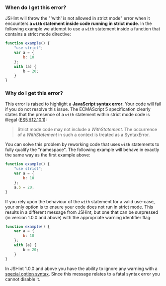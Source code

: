 <!---
{
    "titles": [
        "'with' is not allowed in strict mode",
        "E010"
    ],
    "tools": [
        "jshint"
    ],
    "author": "jallardice",
    "slugs": [
        "with-is-not-allowed-in-strict-mode",
        "e010"
    ]
}
-->

### When do I get this error?

JSHint will throw the "'with' is not allowed in strict mode" error when it encounters **a `with` statement inside code
running in strict mode**. In the following example we attempt to use a `with` statement inside a function that contains
a strict mode directive:

```javascript
function example() {
    "use strict";
    var a = {
        b: 10
    };
    with (a) {
        b = 20;
    }
}
```

### Why do I get this error?

This error is raised to highlight a **JavaScript syntax error**. Your code will fail if you do not resolve this issue.
The ECMAScript 5 specification clearly states that the presence of a `with` statement within strict mode code is illegal
([ES5 &sect;12.10.1](http://es5.github.com/#x12.10.1)):

> Strict mode code may not include a *WithStatement*. The occurrence of a *WithStatement* in such a context is treated
> as a SyntaxError.

You can solve this problem by reworking code that uses `with` statements to fully qualify the "namespace". The following
example will behave in exactly the same way as the first example above:

```javascript
function example() {
    "use strict";
    var a = {
        b: 10
    };
    a.b = 20;
}
```

If you rely upon the behaviour of the `with` statement for a valid use-case, your only option is to ensure your code
does not run in strict mode. This results in a different message from JSHint, but one that can be surpressed (in version
1.0.0 and above) with the appropriate warning identifier flag:

```javascript
function example() {
    var a = {
        b: 10
    };
    with (a) {
        b = 20;
    }
}
```

In JSHint 1.0.0 and above you have the ability to ignore any warning with a
[special option syntax](http://jshint.com/docs/#options). Since this message relates to a fatal syntax error you cannot
disable it.
